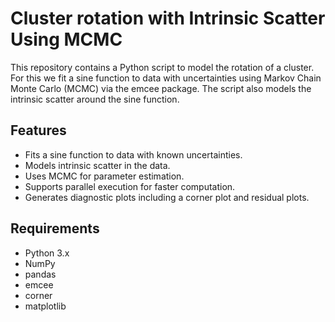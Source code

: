 # Cluster rotation with Intrinsic Scatter Using MCMC

This repository contains a Python script to model the rotation of a cluster. For this we fit a sine function to data with uncertainties using Markov Chain Monte Carlo (MCMC) via the emcee package. The script also models the intrinsic scatter around the sine function.

## Features

- Fits a sine function to data with known uncertainties.
- Models intrinsic scatter in the data.
- Uses MCMC for parameter estimation.
- Supports parallel execution for faster computation.
- Generates diagnostic plots including a corner plot and residual plots.

## Requirements

- Python 3.x
- NumPy
- pandas
- emcee
- corner
- matplotlib
